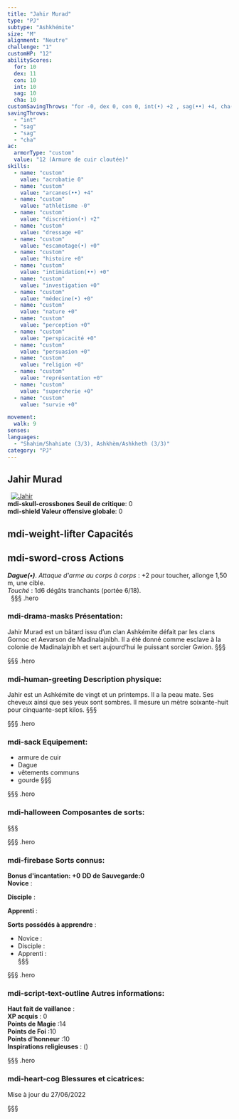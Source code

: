 ```yaml
---
title: "Jahir Murad"
type: "PJ"
subtype: "Ashkhémite"
size: "M"
alignment: "Neutre"
challenge: "1"
customHP: "12"
abilityScores:
  for: 10
  dex: 11
  con: 10
  int: 10
  sag: 10
  cha: 10
customSavingThrows: "for -0, dex 0, con 0, int(•) +2 , sag(••) +4, cha(•) +0 "
savingThrows:
  - "int"
  - "sag"
  - "sag"
  - "cha"
ac:
  armorType: "custom"
  value: "12 (Armure de cuir cloutée)"
skills:
  - name: "custom"
    value: "acrobatie 0"
  - name: "custom"
    value: "arcanes(••) +4"
  - name: "custom"
    value: "athlétisme -0"
  - name: "custom"
    value: "discrétion(•) +2"
  - name: "custom"
    value: "dressage +0"
  - name: "custom"
    value: "escamotage(•) +0"
  - name: "custom"
    value: "histoire +0"
  - name: "custom"
    value: "intimidation(••) +0"
  - name: "custom"
    value: "investigation +0"
  - name: "custom"
    value: "médecine(•) +0"
  - name: "custom"
    value: "nature +0"
  - name: "custom"
    value: "perception +0"
  - name: "custom"
    value: "perspicacité +0"
  - name: "custom"
    value: "persuasion +0"
  - name: "custom"
    value: "religion +0"
  - name: "custom"
    value: "représentation +0"
  - name: "custom"
    value: "supercherie +0"
  - name: "custom"
    value: "survie +0"

movement:
  walk: 9
senses:
languages:
  - "Shahim/Shahiate (3/3), Ashkhèm/Ashkheth (3/3)"
category: "PJ"
---
```

## Jahir Murad
&nbsp;
[![Jahir](https://www.douaratil.fr/illustrations/pj/jahirm.png)](https://www.douaratil.fr/illustrations/pj/jahir.jpg)  
**<v-icon>mdi-skull-crossbones</v-icon> Seuil de critique**: 0      
**<v-icon>mdi-shield</v-icon> Valeur offensive globale**: 0    
## <v-icon>mdi-weight-lifter</v-icon> Capacités


## <v-icon>mdi-sword-cross</v-icon> Actions

_**Dague(•)**_. _Attaque d'arme au corps à corps_ : +2 pour toucher, allonge 1,50 m, une cible.  
_Touché_ : 1d6 dégâts tranchants (portée 6/18).  
&nbsp;
§§§ .hero
###  <v-icon>mdi-drama-masks</v-icon> Présentation:  
Jahir Murad est un bâtard issu d’un clan Ashkémite défait par les clans Gornoc et Aevarson de Madinalajnibh. Il a été donné comme esclave à la colonie de Madinalajnibh et sert aujourd’hui le puissant sorcier Gwion.
§§§

§§§ .hero
###  <v-icon>mdi-human-greeting</v-icon> Description physique:  
Jahir est un Ashkémite de vingt et un printemps. Il a la peau mate. Ses cheveux ainsi que ses yeux sont sombres. Il mesure un mètre soixante-huit pour cinquante-sept kilos.
§§§

§§§ .hero
### <v-icon>mdi-sack</v-icon>  Equipement:  
- armure de cuir
- Dague
- vêtements communs
- gourde
§§§

§§§ .hero
### <v-icon>mdi-halloween</v-icon> Composantes de sorts:  




§§§

§§§ .hero
### <v-icon>mdi-firebase</v-icon> Sorts connus:  
**Bonus d'incantation: +0**
**DD de Sauvegarde:0**  
**Novice** :

**Disciple** :  


**Apprenti** :  


**Sorts possédés à apprendre** :

- Novice :   
- Disciple :   
- Apprenti :     
§§§


§§§ .hero
### <v-icon>mdi-script-text-outline</v-icon> Autres informations:  
**Haut fait de vaillance** :  
**XP acquis** : 0  
**Points de Magie** :14      
**Points de Foi** :10         
**Points d'honneur** :10               
**Inspirations religieuses** : ()    


§§§ .hero
### <v-icon>mdi-heart-cog</v-icon> Blessures et cicatrices:  

Mise à jour du 27/06/2022

§§§
